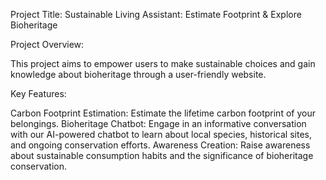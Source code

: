 Project Title: Sustainable Living Assistant: Estimate Footprint & Explore Bioheritage

Project Overview:

This project aims to empower users to make sustainable choices and gain knowledge about bioheritage through a user-friendly website.

Key Features:

Carbon Footprint Estimation: Estimate the lifetime carbon footprint of your belongings.
Bioheritage Chatbot: Engage in an informative conversation with our AI-powered chatbot to learn about local species, historical sites, and ongoing conservation efforts.
Awareness Creation: Raise awareness about sustainable consumption habits and the significance of bioheritage conservation.

